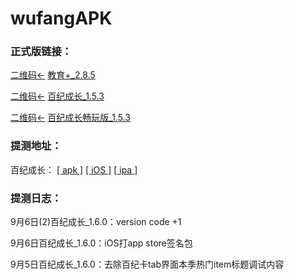 # wufangAPK

### 正式版链接：
[二维码←](https://github.com/fanyu2014/wufangAPK/blob/master/img/教育家QRCode.png)
[教育+_2.8.5](https://a.app.qq.com/o/simple.jsp?pkgname=com.hj.education)

[二维码←](https://github.com/fanyu2014/wufangAPK/blob/master/img/百纪成长QRCode.png)
[百纪成长_1.5.3](https://a.app.qq.com/o/simple.jsp?pkgname=com.wufang.mall)

[二维码←](https://github.com/fanyu2014/wufangAPK/blob/master/img/百纪成长畅玩版QRCode.png)
[百纪成长畅玩版_1.5.3](https://a.app.qq.com/o/simple.jsp?pkgname=com.wufang.mall.mail)

### 提测地址：
百纪成长：
[[ apk ]](https://www.pgyer.com/05UL)
[[ iOS ]](https://www.pgyer.com/gsvh)
[[ ipa ]](https://www.pgyer.com/manager/dashboard/app/1fcd94b39ee3d61337b8e94ccec48870)

### 提测日志：
9月6日(2)百纪成长_1.6.0：version code +1

9月6日百纪成长_1.6.0：iOS打app store签名包

9月5日百纪成长_1.6.0：去除百纪卡tab界面本季热门item标题调试内容
